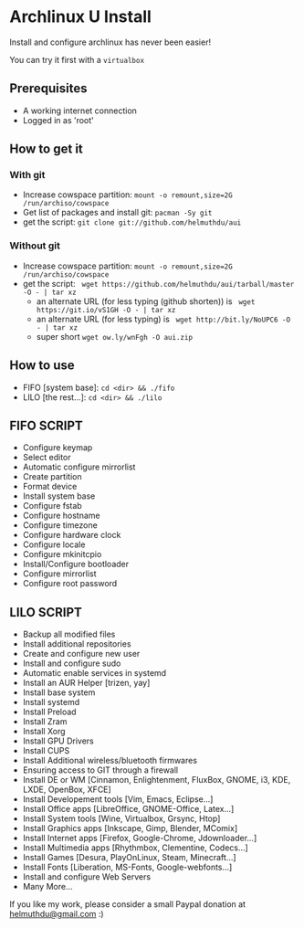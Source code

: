 # Archlinux U Install

Install and configure archlinux has never been easier!

You can try it first with a `virtualbox`

## Prerequisites

- A working internet connection
- Logged in as 'root'

## How to get it
### With git
- Increase cowspace partition: `mount -o remount,size=2G /run/archiso/cowspace`
- Get list of packages and install git: `pacman -Sy git`
- get the script: `git clone git://github.com/helmuthdu/aui`

### Without git
- Increase cowspace partition: `mount -o remount,size=2G /run/archiso/cowspace`
- get the script: ` wget https://github.com/helmuthdu/aui/tarball/master -O - | tar xz`
    - an alternate URL (for less typing (github shorten)) is ` wget https://git.io/vS1GH -O - | tar xz`
    - an alternate URL (for less typing) is ` wget http://bit.ly/NoUPC6 -O - | tar xz`
    - super short `wget ow.ly/wnFgh -O aui.zip`

## How to use
- FIFO [system base]: `cd <dir> && ./fifo`
- LILO [the rest...]: `cd <dir> && ./lilo`

## FIFO SCRIPT
- Configure keymap
- Select editor
- Automatic configure mirrorlist
- Create partition
- Format device
- Install system base
- Configure fstab
- Configure hostname
- Configure timezone
- Configure hardware clock
- Configure locale
- Configure mkinitcpio
- Install/Configure bootloader
- Configure mirrorlist
- Configure root password

## LILO SCRIPT
- Backup all modified files
- Install additional repositories
- Create and configure new user
- Install and configure sudo
- Automatic enable services in systemd
- Install an AUR Helper [trizen, yay]
- Install base system
- Install systemd
- Install Preload
- Install Zram
- Install Xorg
- Install GPU Drivers
- Install CUPS
- Install Additional wireless/bluetooth firmwares
- Ensuring access to GIT through a firewall
- Install DE or WM [Cinnamon, Enlightenment, FluxBox, GNOME, i3, KDE, LXDE, OpenBox, XFCE]
- Install Developement tools [Vim, Emacs, Eclipse...]
- Install Office apps [LibreOffice, GNOME-Office, Latex...]
- Install System tools [Wine, Virtualbox, Grsync, Htop]
- Install Graphics apps [Inkscape, Gimp, Blender, MComix]
- Install Internet apps [Firefox, Google-Chrome, Jdownloader...]
- Install Multimedia apps [Rhythmbox, Clementine, Codecs...]
- Install Games [Desura, PlayOnLinux, Steam, Minecraft...]
- Install Fonts [Liberation, MS-Fonts, Google-webfonts...]
- Install and configure Web Servers
- Many More...

If you like my work, please consider a small Paypal donation at helmuthdu@gmail.com :)
